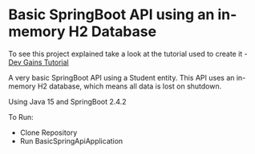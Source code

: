 # Basic SpringBoot API using an in-memory H2 Database

To see this project explained take a look at the tutorial used to create it - [Dev Gains Tutorial](https://devgains.com/articles/build-a-spring-boot-api-with-an-h2-in-memory-database)

A very basic SpringBoot API using a Student entity. This API uses an in-memory H2 database, which means all data is lost on shutdown.

Using Java 15 and SpringBoot 2.4.2

To Run:
- Clone Repository
- Run BasicSpringApiApplication
